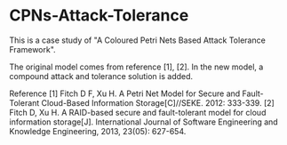 # CPNs-Attack-Tolerance
This is a case study of "A Coloured Petri Nets Based Attack Tolerance Framework".

The original model comes from reference [1], [2]. In the new model, a compound attack and tolerance solution is added. 

Reference
[1] Fitch D F, Xu H. A Petri Net Model for Secure and Fault-Tolerant Cloud-Based Information Storage[C]//SEKE. 2012: 333-339.
[2] Fitch D, Xu H. A RAID-based secure and fault-tolerant model for cloud information storage[J]. International Journal of Software Engineering and Knowledge Engineering, 2013, 23(05): 627-654.
